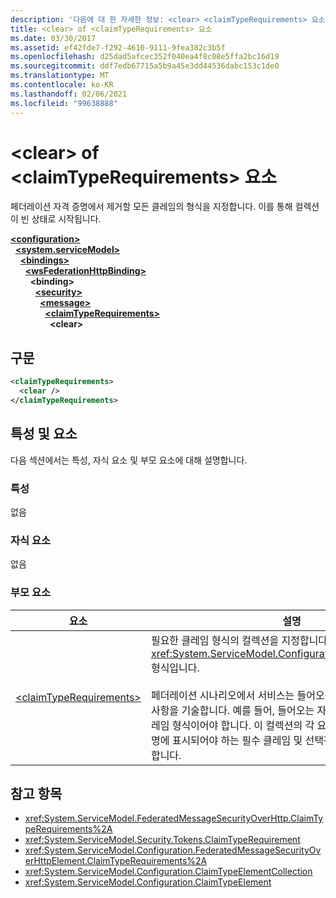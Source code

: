 ```yaml
---
description: '다음에 대 한 자세한 정보: <clear> <claimTypeRequirements> 요소'
title: <clear> of <claimTypeRequirements> 요소
ms.date: 03/30/2017
ms.assetid: ef42fde7-f292-4610-9111-9fea382c3b5f
ms.openlocfilehash: d25dad5afcec352f040ea4f8c08e5ffa2bc16d19
ms.sourcegitcommit: ddf7edb67715a5b9a45e3dd44536dabc153c1de0
ms.translationtype: MT
ms.contentlocale: ko-KR
ms.lasthandoff: 02/06/2021
ms.locfileid: "99638888"
---
```

# <a name="clear-of-claimtyperequirements-element"></a>\<clear> of \<claimTypeRequirements> 요소

페더레이션 자격 증명에서 제거할 모든 클레임의 형식을 지정합니다. 이를 통해 컬렉션이 빈 상태로 시작됩니다.  
  
[**\<configuration>**](../configuration-element.md)\
&nbsp;&nbsp;[**\<system.serviceModel>**](system-servicemodel.md)\
&nbsp;&nbsp;&nbsp;&nbsp;[**\<bindings>**](bindings.md)\
&nbsp;&nbsp;&nbsp;&nbsp;&nbsp;&nbsp;[**\<wsFederationHttpBinding>**](wsfederationhttpbinding.md)\
&nbsp;&nbsp;&nbsp;&nbsp;&nbsp;&nbsp;&nbsp;&nbsp;**\<binding>**\
&nbsp;&nbsp;&nbsp;&nbsp;&nbsp;&nbsp;&nbsp;&nbsp;&nbsp;&nbsp;[**\<security>**](security-of-wsfederationhttpbinding.md)\
&nbsp;&nbsp;&nbsp;&nbsp;&nbsp;&nbsp;&nbsp;&nbsp;&nbsp;&nbsp;&nbsp;&nbsp;[**\<message>**](message-element-of-wsfederationhttpbinding.md)\
&nbsp;&nbsp;&nbsp;&nbsp;&nbsp;&nbsp;&nbsp;&nbsp;&nbsp;&nbsp;&nbsp;&nbsp;&nbsp;&nbsp;[**\<claimTypeRequirements>**](claimtyperequirements-for-message.md)\
&nbsp;&nbsp;&nbsp;&nbsp;&nbsp;&nbsp;&nbsp;&nbsp;&nbsp;&nbsp;&nbsp;&nbsp;&nbsp;&nbsp;&nbsp;&nbsp;**\<clear>**  
  
## <a name="syntax"></a>구문  
  
```xml  
<claimTypeRequirements>
  <clear />
</claimTypeRequirements>
```  
  
## <a name="attributes-and-elements"></a>특성 및 요소  

 다음 섹션에서는 특성, 자식 요소 및 부모 요소에 대해 설명합니다.  
  
### <a name="attributes"></a>특성  

 없음  
  
### <a name="child-elements"></a>자식 요소  

 없음  
  
### <a name="parent-elements"></a>부모 요소  
  
|요소|설명|  
|-------------|-----------------|  
|[\<claimTypeRequirements>](claimtyperequirements-for-message.md)|필요한 클레임 형식의 컬렉션을 지정합니다. 각 요소는 <xref:System.ServiceModel.Configuration.ClaimTypeElement> 형식입니다.<br /><br /> 페더레이션 시나리오에서 서비스는 들어오는 자격 증명에 대한 요구 사항을 기술합니다. 예를 들어, 들어오는 자격 증명은 특정 집합의 클레임 형식이어야 합니다. 이 컬렉션의 각 요소는 페더레이션 자격 증명에 표시되어야 하는 필수 클레임 및 선택적 클레임의 형식을 지정합니다.|  
  
## <a name="see-also"></a>참고 항목

- <xref:System.ServiceModel.FederatedMessageSecurityOverHttp.ClaimTypeRequirements%2A>
- <xref:System.ServiceModel.Security.Tokens.ClaimTypeRequirement>
- <xref:System.ServiceModel.Configuration.FederatedMessageSecurityOverHttpElement.ClaimTypeRequirements%2A>
- <xref:System.ServiceModel.Configuration.ClaimTypeElementCollection>
- <xref:System.ServiceModel.Configuration.ClaimTypeElement>
